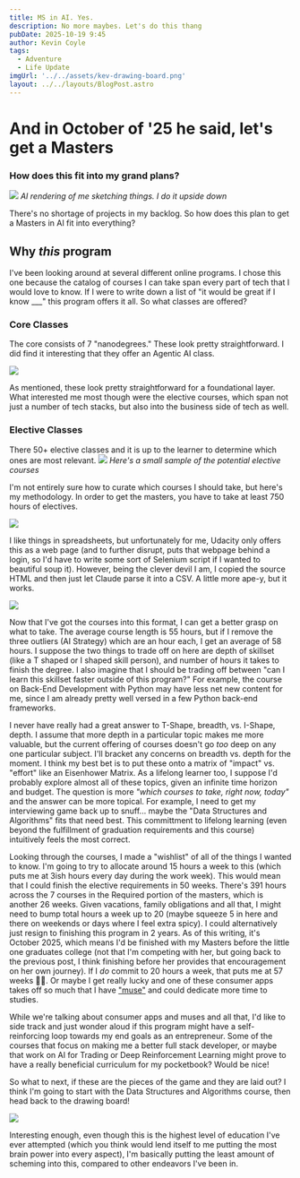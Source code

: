 ```yaml
---
title: MS in AI. Yes.
description: No more maybes. Let's do this thang
pubDate: 2025-10-19 9:45
author: Kevin Coyle
tags:
  - Adventure
  - Life Update
imgUrl: '../../assets/kev-drawing-board.png'
layout: ../../layouts/BlogPost.astro
---
```


# And in October of '25 he said, let's get a Masters 

### How does this fit into my grand plans?

![](../../assets/kev-sketching-plans.png)
*AI rendering of me sketching things. I do it upside down*

There's no shortage of projects in my backlog. So how does this plan to get a Masters in AI fit into everything?

## Why _this_ program
I've been looking around at several different online programs. I chose this one because the catalog of courses I can take span every part of tech that I would love to know. If I were to write down a list of "it would be great if I know ___" this program offers it all. So what classes are offered?

### Core Classes
The core consists of 7 "nanodegrees." These look pretty straightforward. I did find it interesting that they offer an Agentic AI class. 

![](../../assets/udacity-core-classes.png)

As mentioned, these look pretty straightforward for a foundational layer. What interested me most though were the elective courses, which span not just a number of tech stacks, but also into the business side of tech as well.

### Elective Classes

There 50+ elective classes and it is up to the learner to determine which ones are most relevant. 
![](../../assets/udacity-elective-courses.png)
*Here's a small sample of the potential elective courses* 

I'm not entirely sure how to curate which courses I should take, but here's my methodology. In order to get the masters, you have to take at least 750 hours of electives. 

![](../../assets/electives-requirements.png)


I like things in spreadsheets, but unfortunately for me, Udacity only offers this as a web page (and to further disrupt, puts that webpage behind a login, so I'd have to write some sort of Selenium script if I wanted to beautiful soup it). However, being the clever devil I am, I copied the source HTML and then just let Claude parse it into a CSV. A little more ape-y, but it works. 

![](../../assets/elective-courses-as-spreadsheet.png)

Now that I've got the courses into this format, I can get a better grasp on what to take. The average course length is 55 hours, but if I remove the three outliers (AI Strategy) which are an hour each, I get an average of 58 hours. I suppose the two things to trade off on here are depth of skillset (like a T shaped or I shaped skill person), and number of hours it takes to finish the degree. I also imagine that I should be trading off between "can I learn this skillset faster outside of this program?" For example, the course on Back-End Development with Python may have less net new content for me, since I am already pretty well versed in a few Python back-end frameworks.

I never have really had a great answer to T-Shape, breadth, vs. I-Shape, depth. I assume that more depth in a particular topic makes me more valuable, but the current offering of courses doesn't go _too_ deep on any one particular subject. I'll bracket any concerns on breadth vs. depth for the moment. I think my best bet is to put these onto a matrix of "impact" vs. "effort" like an Eisenhower Matrix. As a lifelong learner too, I suppose I'd probably explore almost all of these topics, given an infinite time horizon and budget. The question is more _"which courses to take, right now, today"_ and the answer can be more topical. For example, I need to get my interviewing game back up to snuff... maybe the "Data Structures and Algorithms" fits that need best. This committment to lifelong learning (even beyond the fulfillment of graduation requirements and this course) intuitively feels the most correct.

Looking through the courses, I made a "wishlist" of all of the things I wanted to know. I'm going to try to allocate around 15 hours a week to this (which puts me at 3ish hours every day during the work week). This would mean that I could finish the elective requirements in 50 weeks. There's 391 hours across the 7 courses in the Required portion of the masters, which is another 26 weeks. Given vacations, family obligations and all that, I might need to bump total hours a week up to 20 (maybe squeeze 5 in here and there on weekends or days where I feel extra spicy). I could alternatively just resign to finishing this program in 2 years. As of this writing, it's October 2025, which means I'd be finished with my Masters before the little one graduates college (not that I'm competing with her, but going back to the previous post, I think finishing before her provides that encouragement on her own journey). If I _do_ commit to 20 hours a week, that puts me at 57 weeks 😮‍💨. Or maybe I get really lucky and one of these consumer apps takes off so much that I have ["muse"](https://tim.blog/2013/10/28/business-mentorship-and-muses/) and could dedicate more time to studies. 

While we're talking about consumer apps and muses and all that, I'd like to side track and just wonder aloud if this program might have a self-reinforcing loop towards my end goals as an entrepreneur. Some of the courses that focus on making me a better full stack developer, or maybe that work on AI for Trading or Deep Reinforcement Learning might prove to have a really beneficial curriculum for my pocketbook? Would be nice! 

So what to next, if these are the pieces of the game and they are laid out? I think I'm going to start with the Data Structures and Algorithms course, then head back to the drawing board!

![](../../assets/kev-drawing-board.png)

Interesting enough, even though this is the highest level of education I've ever attempted (which you think would lend itself to me putting the most brain power into every aspect), I'm basically putting the least amount of scheming into this, compared to other endeavors I've been in. 